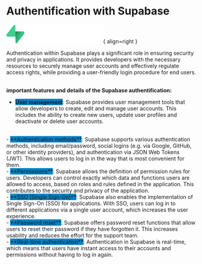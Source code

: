 # <i class="fas fa-key"></i> Authentification with Supabase

![Logo Supabase](supabase-logo.webp){ align=right }

<div style="display: flex; align-items: center;">
    <div style="flex: 8;">
        Authentication within Supabase plays a significant role in ensuring security and privacy in applications. It provides developers with the necessary resources to securely manage user accounts and effectively regulate access rights, while providing a user-friendly login procedure for end users.
    </div>
</div>
<br>

**important features and details of the Supabase authentification:**

- <span style="background-color: #0284c7;">**User management**</span>: Supabase provides user management tools that allow developers to create, edit and manage user accounts. This includes the ability to create new users, update user profiles and deactivate or delete user accounts.
<br>
-  <span style="background-color: #0284c7;">**Authentication methods**</span>: Supabase supports various authentication methods, including email/password, social logins (e.g. via Google, GitHub, or other identity providers), and authentication via JSON Web Tokens (JWT). This allows users to log in in the way that is most convenient for them.
<br>
- <span style="background-color: #0284c7;">**Permissions**</span>: Supabase allows the definition of permission rules for users. Developers can control exactly which data and functions users are allowed to access, based on roles and rules defined in the application. This contributes to the security and privacy of the application.
<br>
- <span style="background-color: #0284c7;">**SSO (Single Sign-On)**</span>: Supabase also enables the implementation of Single Sign-On (SSO) for applications. With SSO, users can log in to different applications via a single user account, which increases the user experience.
<br>
- <span style="background-color: #0284c7;">**Password reset**</span>: Supabase offers password reset functions that allow users to reset their password if they have forgotten it. This increases usability and reduces the effort for the support team.
<br>
- <span style="background-color: #0284c7;">**Real-time authentication**</span>: Authentication in Supabase is real-time, which means that users have instant access to their accounts and permissions without having to log in again.
<br>
<br>




